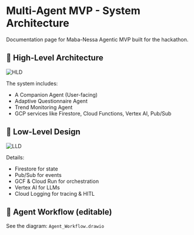 # Multi-Agent MVP - System Architecture

Documentation page for Maba-Nessa Agentic MVP built for the hackathon.

## 🔷 High-Level Architecture

![HLD](architecture/MVP_HLD.png)

The system includes:
- A Companion Agent (User-facing)
- Adaptive Questionnaire Agent
- Trend Monitoring Agent
- GCP services like Firestore, Cloud Functions, Vertex AI, Pub/Sub

## 🔷 Low-Level Design

![LLD](architecture/MVP_LLD.png)

Details:
- Firestore for state
- Pub/Sub for events
- GCF & Cloud Run for orchestration
- Vertex AI for LLMs
- Cloud Logging for tracing & HITL

## 🧠 Agent Workflow (editable)

See the diagram: `Agent_Workflow.drawio`
